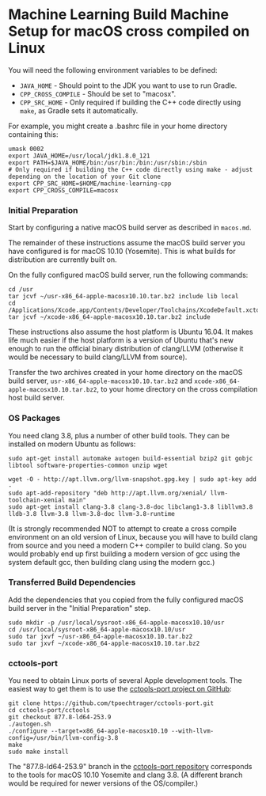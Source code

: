 # Machine Learning Build Machine Setup for macOS cross compiled on Linux

You will need the following environment variables to be defined:

- `JAVA_HOME` - Should point to the JDK you want to use to run Gradle.
- `CPP_CROSS_COMPILE` - Should be set to "macosx".
- `CPP_SRC_HOME` - Only required if building the C++ code directly using `make`, as Gradle sets it automatically.

For example, you might create a .bashrc file in your home directory containing this:

```
umask 0002
export JAVA_HOME=/usr/local/jdk1.8.0_121
export PATH=$JAVA_HOME/bin:/usr/bin:/bin:/usr/sbin:/sbin
# Only required if building the C++ code directly using make - adjust depending on the location of your Git clone
export CPP_SRC_HOME=$HOME/machine-learning-cpp
export CPP_CROSS_COMPILE=macosx
```

### Initial Preparation

Start by configuring a native macOS build server as described in `macos.md`.

The remainder of these instructions assume the macOS build server you have configured is for macOS 10.10 (Yosemite).  This is what builds for distribution are currently built on.

On the fully configured macOS build server, run the following commands:

```
cd /usr
tar jcvf ~/usr-x86_64-apple-macosx10.10.tar.bz2 include lib local
cd /Applications/Xcode.app/Contents/Developer/Toolchains/XcodeDefault.xctoolchain/usr
tar jcvf ~/xcode-x86_64-apple-macosx10.10.tar.bz2 include
```

These instructions also assume the host platform is Ubuntu 16.04.  It makes life much easier if the host platform is a version of Ubuntu that's new enough to run the official binary distribution of clang/LLVM (otherwise it would be necessary to build clang/LLVM from source).

Transfer the two archives created in your home directory on the macOS build server, `usr-x86_64-apple-macosx10.10.tar.bz2` and `xcode-x86_64-apple-macosx10.10.tar.bz2`, to your home directory on the cross compilation host build server.

### OS Packages

You need clang 3.8, plus a number of other build tools.  They can be installed on modern Ubuntu as follows:

```
sudo apt-get install automake autogen build-essential bzip2 git gobjc libtool software-properties-common unzip wget

wget -O - http://apt.llvm.org/llvm-snapshot.gpg.key | sudo apt-key add -
sudo apt-add-repository "deb http://apt.llvm.org/xenial/ llvm-toolchain-xenial main"
sudo apt-get install clang-3.8 clang-3.8-doc libclang1-3.8 libllvm3.8 lldb-3.8 llvm-3.8 llvm-3.8-doc llvm-3.8-runtime
```

(It is strongly recommended NOT to attempt to create a cross compile environment on an old version of Linux, because you will have to build clang from source and you need a modern C++ compiler to build clang.  So you would probably end up first building a modern version of gcc using the system default gcc, then building clang using the modern gcc.)

### Transferred Build Dependencies

Add the dependencies that you copied from the fully configured macOS build server in the "Initial Preparation" step.

```
sudo mkdir -p /usr/local/sysroot-x86_64-apple-macosx10.10/usr
cd /usr/local/sysroot-x86_64-apple-macosx10.10/usr
sudo tar jxvf ~/usr-x86_64-apple-macosx10.10.tar.bz2
sudo tar jxvf ~/xcode-x86_64-apple-macosx10.10.tar.bz2
```

### cctools-port

You need to obtain Linux ports of several Apple development tools.  The easiest way to get them is to use the [cctools-port project on GitHub](https://github.com/tpoechtrager/cctools-port):

```
git clone https://github.com/tpoechtrager/cctools-port.git
cd cctools-port/cctools
git checkout 877.8-ld64-253.9
./autogen.sh
./configure --target=x86_64-apple-macosx10.10 --with-llvm-config=/usr/bin/llvm-config-3.8
make
sudo make install
```

The "877.8-ld64-253.9" branch in the [cctools-port repository](https://github.com/tpoechtrager/cctools-port) corresponds to the tools for macOS 10.10 Yosemite and clang 3.8.  (A different branch would be required for newer versions of the OS/compiler.)

